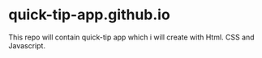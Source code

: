 # quick-tip-app.github.io
This repo will contain quick-tip app which i will create with Html. CSS and Javascript.
